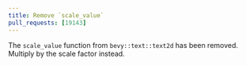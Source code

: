```yaml
---
title: Remove `scale_value`
pull_requests: [19143]
---
```


The `scale_value` function from `bevy::text::text2d` has been removed. Multiply by the scale factor instead.
